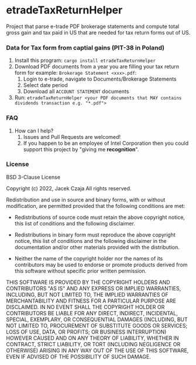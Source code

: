 # etradeTaxReturnHelper
Project that parse e-trade PDF brokerage statements and compute total gross gain and tax paid in US that are needed for tax return forms out of US.

### Data for Tax form from captial gains (PIT-38 in Poland)
1. Install this program: `cargo install etradeTaxReturnHelper`
2. Download PDF documents from a year you are filling your tax return form for example: `Brokerage Statement <xxx>.pdf`:
    1. Login to e-trade, navigate to Documents/Brokerage Statements
    2. Select date period
    3. Download all `ACCOUNT STATEMENT` documents
3. Run: `etradeTaxReturnHelper <your PDF documents that MAY contains dividends transaction e.g. "*.pdf">`

### FAQ
1. How can I help?
    1. Issues and Pull Requests are welcomed!
    2. If you happen to be an employee of Intel Corporation then you could support this project by
     "giving me **recognition**".

### License
BSD 3-Clause License

Copyright (c) 2022, Jacek Czaja
All rights reserved.

Redistribution and use in source and binary forms, with or without
modification, are permitted provided that the following conditions are met:

* Redistributions of source code must retain the above copyright notice, this
  list of conditions and the following disclaimer.

* Redistributions in binary form must reproduce the above copyright notice,
  this list of conditions and the following disclaimer in the documentation
  and/or other materials provided with the distribution.

* Neither the name of the copyright holder nor the names of its
  contributors may be used to endorse or promote products derived from
  this software without specific prior written permission.

THIS SOFTWARE IS PROVIDED BY THE COPYRIGHT HOLDERS AND CONTRIBUTORS "AS IS"
AND ANY EXPRESS OR IMPLIED WARRANTIES, INCLUDING, BUT NOT LIMITED TO, THE
IMPLIED WARRANTIES OF MERCHANTABILITY AND FITNESS FOR A PARTICULAR PURPOSE ARE
DISCLAIMED. IN NO EVENT SHALL THE COPYRIGHT HOLDER OR CONTRIBUTORS BE LIABLE
FOR ANY DIRECT, INDIRECT, INCIDENTAL, SPECIAL, EXEMPLARY, OR CONSEQUENTIAL
DAMAGES (INCLUDING, BUT NOT LIMITED TO, PROCUREMENT OF SUBSTITUTE GOODS OR
SERVICES; LOSS OF USE, DATA, OR PROFITS; OR BUSINESS INTERRUPTION) HOWEVER
CAUSED AND ON ANY THEORY OF LIABILITY, WHETHER IN CONTRACT, STRICT LIABILITY,
OR TORT (INCLUDING NEGLIGENCE OR OTHERWISE) ARISING IN ANY WAY OUT OF THE USE
OF THIS SOFTWARE, EVEN IF ADVISED OF THE POSSIBILITY OF SUCH DAMAGE.
